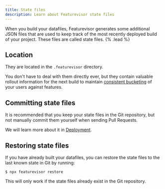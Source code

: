 ```yaml
---
title: State files
description: Learn about Featurevisor state files
---
```


When you build your datafiles, Featurevisor generates some additional JSON files that are used to keep track of the most recently deployed build of your project. These files are called state files. {% .lead %}

## Location

They are located in the `.featurevisor` directory.

You don't have to deal with them directly ever, but they contain valuable rollout information for the next build to maintain [consistent bucketing](/docs/bucketing) of your users against features.

## Committing state files

It is recommended that you keep your state files in the Git repository, but not manually commit them yourself when sending Pull Requests.

We will learn more about it in [Deployment](/docs/deployment).

## Restoring state files

If you have already built your datafiles, you can restore the state files to the last known state in Git by running:

```
$ npx featurevisor restore
```

This will only work if the state files already exist in the Git repository.
